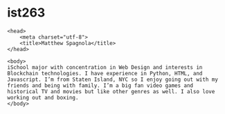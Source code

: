 # ist263
<!DOCTYPE html>

<html>

    <head>
        <meta charset="utf-8">
        <title>Matthew Spagnola</title>
    </head>

    <body>
    iSchool major with concentration in Web Design and interests in Blockchain technologies. I have experience in Python, HTML, and Javascript. I’m from Staten Island, NYC so I enjoy going out with my friends and being with family. I’m a big fan video games and historical TV and movies but like other genres as well. I also love working out and boxing.
    </body>

</html>

